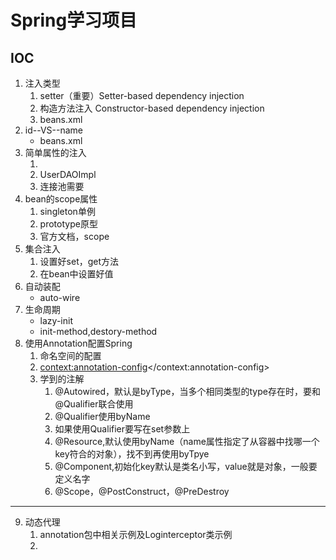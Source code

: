 # Spring学习项目
IOC
---
1. 注入类型
	1. setter（重要）Setter-based dependency injection
	2. 构造方法注入 Constructor-based dependency injection
	3. beans.xml
2. id--VS--name
	* beans.xml
3. 简单属性的注入
	1. <property value=""/>
	2. UserDAOImpl
	3. 连接池需要
4. bean的scope属性
	1. singleton单例
	2. prototype原型
	3. 官方文档，scope
5. 集合注入
	1. 设置好set，get方法
	2. 在bean中设置好值
6. 自动装配
	* auto-wire
7. 生命周期
	* lazy-init
	* init-method,destory-method
8. 使用Annotation配置Spring
	1. 命名空间的配置
	2. <context:annotation-config></context:annotation-config>
	3. 学到的注解 
		1. @Autowired，默认是byType，当多个相同类型的type存在时，要和@Qualifier联合使用
		2. @Qualifier使用byName
		3. 如果使用Qualifier要写在set参数上
		4. @Resource,默认使用byName（name属性指定了从容器中找哪一个key符合的对象），找不到再使用byTpye
		5. @Component,初始化key默认是类名小写，value就是对象，一般要定义名字
		6. @Scope，@PostConstruct，@PreDestroy
---
9. 动态代理
	1. annotation包中相关示例及Loginterceptor类示例
	2. 

			

